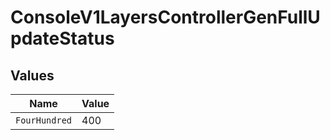 # ConsoleV1LayersControllerGenFullUpdateStatus


## Values

| Name          | Value         |
| ------------- | ------------- |
| `FourHundred` | 400           |